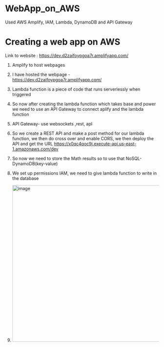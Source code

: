 # WebApp_on_AWS
Used AWS Amplify, IAM, Lambda, DynamoDB and API Gateway
# Creating a web app on AWS

Link to website : https://dev.d2zaifoypgoa7r.amplifyapp.com/

1. Amplify to host webpages
2. I have hosted the webpage - https://dev.d2zaifoypgoa7r.amplifyapp.com/
3. Lambda function is a piece of code that runs serverlessly when triggered
4. So now after creating the lambda function which takes base and power we need to use an API Gateway to connect aplify and the lambda function 
5. API Gateway- use websockets ,rest, apl
6. So we create a REST API and make a post method for our lambda function, we then do cross over and enable CORS, we then deploy the API and get the URL https://x0qc4qoc9j.execute-api.us-east-1.amazonaws.com/dev
7. So now we need to store the Math results so to use that NoSQL-DynamoDB(key-value)
8. We set up permissions IAM, we need to give lambda function to write in the database

9. <img width="511" alt="image" src="https://github.com/user-attachments/assets/90276dac-4af1-4477-8c88-b98f0690bf18" />

